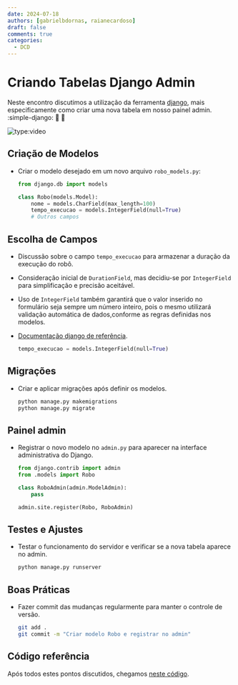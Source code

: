 ```yaml
---
date: 2024-07-18
authors: [gabrielbdornas, raianecardoso]
draft: false
comments: true
categories:
  - DCD
---
```


# Criando Tabelas Django Admin

Neste encontro discutimos a utilização da ferramenta [django](https://www.djangoproject.com/), mais especificamente como criar uma nova tabela em nosso painel admin. :simple-django: :rocket: :rocket:

<!-- more -->

![type:video](https://www.youtube.com/embed/v9-fW0UfU5Q)

## Criação de Modelos

- Criar o modelo desejado em um novo arquivo `robo_models.py`:

    ```python
    from django.db import models

    class Robo(models.Model):
        nome = models.CharField(max_length=100)
        tempo_execucao = models.IntegerField(null=True)
        # Outros campos
    ```

## Escolha de Campos

- Discussão sobre o campo `tempo_execucao` para armazenar a duração da execução do robô.
- Consideração inicial de `DurationField`, mas decidiu-se por `IntegerField` para simplificação e precisão aceitável.
- Uso de `IntegerField` também garantirá que o valor inserido no formulário seja sempre um número inteiro, pois o mesmo utilizará validação automática de dados,conforme as regras definidas nos modelos.
- [Documentação django de referência](https://docs.djangoproject.com/en/5.0/intro/tutorial02/#creating-models).

    ```python
    tempo_execucao = models.IntegerField(null=True)
    ```

## Migrações

- Criar e aplicar migrações após definir os modelos.

    ```sh
    python manage.py makemigrations
    python manage.py migrate
    ```

## Painel admin

- Registrar o novo modelo no `admin.py` para aparecer na interface administrativa do Django.

    ```python
    from django.contrib import admin
    from .models import Robo

    class RoboAdmin(admin.ModelAdmin):
        pass

    admin.site.register(Robo, RoboAdmin)
    ```

## Testes e Ajustes

- Testar o funcionamento do servidor e verificar se a nova tabela aparece no admin.
    ```sh
    python manage.py runserver
    ```

## Boas Práticas

- Fazer commit das mudanças regularmente para manter o controle de versão.
    ```sh
    git add .
    git commit -m "Criar modelo Robo e registrar no admin"
    ```

## Código referência

Após todos estes pontos discutidos, chegamos [neste código](https://github.com/automatiza-mg/sima/tree/7526b74f8ab3f84bc35b95595c61e86175c44c76).
